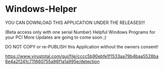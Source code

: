 # Windows-Helper

YOU CAN DOWNLOAD THIS APPLICATION UNDER THE RELEASES!!!

(Beta access only with one serial Number) Helpful Windows Programs for your PC! More Updates are going to come soon ;)

DO NOT COPY or re-PUBLISH this Application without the owners consent!

https://www.virustotal.com/gui/file/cccc5b90ebfe1f1533aa79b4baa5528ba6e4a2f241c711660755a96f1a1a995e/detection
